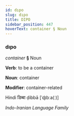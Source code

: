 ```yaml
---
id: dıpo
slug: dıpo
title: DIPO
sidebar_position: 447
hoverText: container § Noun
---
```


### dıpo

*container* **§** Noun

**Verb**: to be a container

**Noun**: container

**Modifier**: container-related

Hindi डिब्बा ḍibbā [ˈɖɪbːa(ː)]

*Indo-Iranian Language Family*